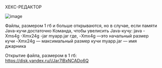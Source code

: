 ХЕКС-РЕДАКТОР

![image](https://github.com/SosisonSosisonovich/Hex_Editor/assets/149108393/6938e911-149f-4ab1-a412-b61dde5746a6)

Файлы, размером 1 гб и больше открываются, но в случае, если памяти Java-кучи достаточно
Команда, чтобы увелисить Java-кучу: 
java -Xms4g -Xmx24g -jar myapp.jar
где,
-Xmx4g —это начальный размер кучи
-Xmx24g — максимальный размер кучи
myapp.jar — имя джарника


Открытие файла, размером в 1 гб:
https://disk.yandex.ru/i/Jar7lBxNCADo6Q
